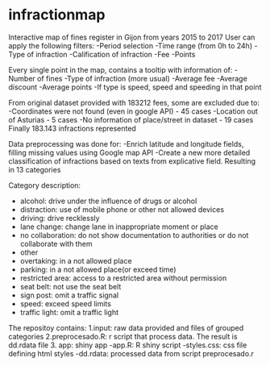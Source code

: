 # infractionmap
Interactive map of fines register in Gijon from years 2015 to 2017
User can apply the following filters: 
-Period selection 
-Time range (from 0h to 24h) 
-Type of infraction 
-Calification of infraction 
-Fee 
-Points 

Every single point in the map, contains a tooltip with information of: 
-Number of fines 
-Type of infraction (more usual) 
-Average fee 
-Average discount 
-Average points 
-If type is speed, speed and speeding in that point 

From original dataset provided with 183212 fees, some are excluded due to: 
-Coordinates were not found (even in google API) - 45 cases 
-Location out of Asturias - 5 cases 
-No information of place/street in dataset - 19 cases 
Finally 183.143 infractions represented 

Data preprocessing was done for: 
-Enrich latitude and longitude fields, filling missing values using Google map API 
-Create a new more detailed classification of infractions based on texts from explicative field. Resulting in 13 categories 

Category description: 
- alcohol: drive under the influence of drugs or alcohol 
- distraction: use of mobile phone or other not allowed devices 
- driving: drive recklessly 
- lane change: change lane in inappropriate moment or place 
- no collaboration: do not show documentation to authorities or do not collaborate with them 
- other 
- overtaking: in a not allowed place 
- parking: in a not allowed place(or exceed time) 
- restricted area: access to a restricted area without permission 
- seat belt: not use the seat belt 
- sign post: omit a traffic signal 
- speed: exceed speed limits 
- traffic light: omit a traffic light 


The repositoy contains:
1.input: raw data provided and files of grouped categories
2.preprocesado.R: r script that process data. The result is dd.rdata file 
3. app: shiny app
-app.R: R shiny script
-styles.css: css file defining html styles
-dd.rdata: processed data from script preprocesado.r
